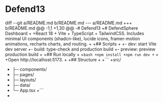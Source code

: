 # Defend13
diff --git a/README.md b/README.md
--- a/README.md
+++ b/README.md
@@ -1,1 +1,30 @@
-# Defend13
+# DefendSphere Dashboard
+
+React 18 + Vite + TypeScript + TailwindCSS. Includes minimal UI components (shadcn-like), lucide icons, framer-motion animations, recharts charts, and routing.
+
+## Scripts
+
+- dev: start Vite dev server
+- build: type-check and production build
+- preview: preview production build
+
+## Run locally
+
+```bash
+npm install
+npm run dev
+```
+
+Open http://localhost:5173.
+
+## Structure
+
+```
+src/
+ ├─ components/
+ ├─ pages/
+ ├─ layouts/
+ ├─ data/
+ └─ App.tsx
+```
+
